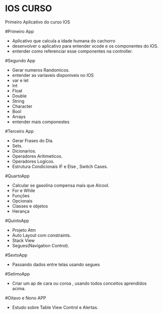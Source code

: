 # IOS CURSO
Primeiro Aplicativo do curso IOS

#Primeiro App
- Aplicativo que calcula a idade humana do cachorro
- desenvolver o aplicativo para entender xcode e os componentes do IOS.
- entender como referenciar esse componentes na controller.

#Segundo App
- Gerar numeros Randomicos.
- entender as variaveis disponiveis no IOS
- var e let
- Int
- Float
- Double
- String
- Character
- Bool
- Arrays
- entender mais componestes

#Terceiro App
- Gerar Frases do Dia.
- Sets.
- Dicionarios.
- Operadores Aritimeticos.
- Operadores Logicos.
- Estrutura Condicionais IF e Else , Switch Cases.

#QuartoApp
- Calcular se gasolina compensa mais que Alcool.
- For e While
- Funções 
- Opcionais
- Classes e objetos
- Herança

#QuintoApp
- Projeto Atm
- Auto Layout com constraints.
- Stack View
- Segues(Navigation Control).

#SextoApp
- Passando dados entre telas usando segues

#SetimoApp
- Criar um ap de cara ou coroa , usando todos conceitos aprendidos acima.

#Oitavo e Nono APP
- Estudo sobre Table View Control e Alertas.

